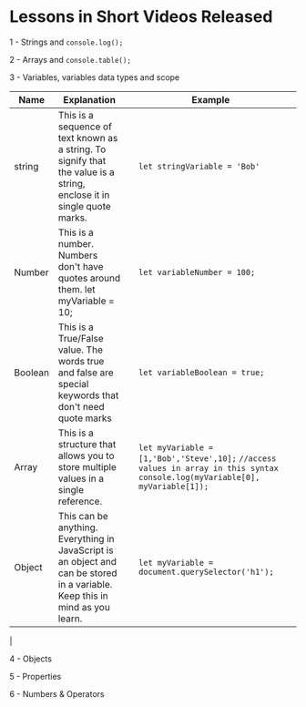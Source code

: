# Lessons in Short Videos Released

1 - Strings and ```console.log();```

2 - Arrays and ```console.table();```

3 - Variables, variables data types and scope

|Name   | Explanation   |   |  Example |   |
|--- |--- |--- |--- |--- |
| string  | This is a sequence of text known as a string. To signify that the value is a string, enclose it in single quote marks.  |      | ```let stringVariable = 'Bob'```  |
|Number    |  This is a number. Numbers don't have quotes around them.  let myVariable = 10;  |     |  ```let variableNumber = 100;``` |
|Boolean   | This is a True/False value. The words true and false are special keywords that don't need quote marks  |     |  ```let variableBoolean = true;```  |
|Array  | This is a structure that allows you to store multiple values in a single reference. |   |     ```let myVariable = [1,'Bob','Steve',10];``` ```//access values in array in this syntax``` ```console.log(myVariable[0], myVariable[1]);``` |
|Object   |  This can be anything. Everything in JavaScript is an object and can be stored in a variable. Keep this in mind as you learn.  | | ```let myVariable = document.querySelector('h1');```
|

4 - Objects

5 - Properties

6 - Numbers & Operators
